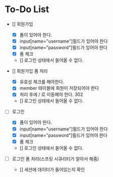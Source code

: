 # To-Do List

- [] 회원가입
    - [x] 폼이 있어야 한다.
    - [x] input[name="username"]필드가 있어야 한다
    - [x] input[name="password"]필드가 있어야 한다
    - [x] 폼 체크
    - [] 로그인 상태에서 들어올 수 없다.


- [] 회원가입 폼 처리
    - [x] 유효성 체크를 해야한다.
    - [x] member 테이블에 회원이 저장되어야 한다
    - [x] 처리 후에 / 로 이동해야 한다. 302
    - [] 로그인 상태에서 들어올 수 없다.

- [ ] 로그인
    - [x] 폼이 있어야 한다.
    - [x] input[name="username"]필드가 있어야 한다
    - [x] input[name="password"]필드가 있어야 한다
    - [x] 폼 체크
    - [] 로그인 상태에서 들어올 수 없다.


- [ ] 로그인 폼 처리(스프링 시큐리티가 알아서 해줌)
    - [] 세션에 데이터가 들어있는지 확인